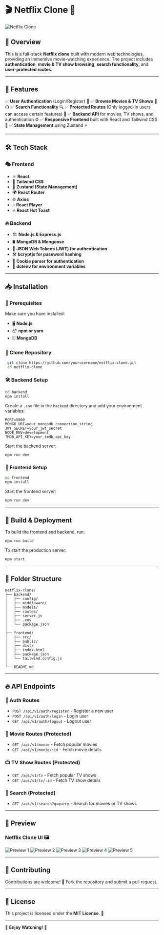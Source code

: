 # 🎬 Netflix Clone 🍿

![Netflix Clone](frontend/Net_pre_1.png)

## 🚀 Overview
This is a full-stack **Netflix clone** built with modern web technologies, providing an immersive movie-watching experience. The project includes **authentication**, **movie & TV show browsing**, **search functionality**, and **user-protected routes**.

---

## 🌟 Features
✅ **User Authentication** (Login/Register) 🔑
✅ **Browse Movies & TV Shows** 🎥📺
✅ **Search Functionality** 🔍
✅ **Protected Routes** (Only logged-in users can access certain features) 🔐
✅ **Backend API** for movies, TV shows, and authentication ⚙️
✅ **Responsive Frontend** built with React and Tailwind CSS 🎨
✅ **State Management** using Zustand ⚡

---

## 🛠️ Tech Stack
### 🎭 Frontend
- ⚛ **React**
- 🎨 **Tailwind CSS**
- 📌 **Zustand (State Management)**
- 🌍 **React Router**
- 🌐 **Axios**
- 🎶 **React Player**
- 🔥 **React Hot Toast**

### 🔥 Backend
- 🏗 **Node.js & Express.js**
- 🛢 **MongoDB & Mongoose**
- 🔑 **JSON Web Tokens (JWT) for authentication**
- 🛠 **bcryptjs for password hashing**
- 🔐 **Cookie parser for authentication**
- 🌿 **dotenv for environment variables**

---

## 📥 Installation
### 🔧 Prerequisites
Make sure you have installed:
- 🖥 **Node.js**
- 📦 **npm or yarn**
- 🗄 **MongoDB**

### 📂 Clone Repository
```sh
 git clone https://github.com/yourusername/netflix-clone.git
 cd netflix-clone
```

### 🛠 Backend Setup
```sh
cd backend
npm install
```
Create a `.env` file in the `backend` directory and add your environment variables:
```env
PORT=5000
MONGO_URI=your_mongodb_connection_string
JWT_SECRET=your_jwt_secret
NODE_ENV=development
TMDB_API_KEY=your_tmdb_api_key
```
Start the backend server:
```sh
npm run dev
```

### 🎨 Frontend Setup
```sh
cd frontend
npm install
```
Start the frontend server:
```sh
npm run dev
```

---

## 🚀 Build & Deployment
To build the frontend and backend, run:
```sh
npm run build
```
To start the production server:
```sh
npm start
```

---

## 📂 Folder Structure
```
netflix-clone/
├── backend/
│   ├── config/
│   ├── middleware/
│   ├── models/
│   ├── routes/
│   ├── server.js
│   ├── .env
│   └── package.json
│
├── frontend/
│   ├── src/
│   ├── public/
│   ├── dist/
│   ├── index.html
│   ├── package.json
│   └── tailwind.config.js
│
└── README.md
```

---

## 🔥 API Endpoints
### 🔑 Auth Routes
- `POST /api/v1/auth/register` - Register a new user
- `POST /api/v1/auth/login` - Login user
- `GET /api/v1/auth/logout` - Logout user

### 🎥 Movie Routes (Protected)
- `GET /api/v1/movie` - Fetch popular movies
- `GET /api/v1/movie/:id` - Fetch movie details

### 📺 TV Show Routes (Protected)
- `GET /api/v1/tv` - Fetch popular TV shows
- `GET /api/v1/tv/:id` - Fetch TV show details

### 🔎 Search (Protected)
- `GET /api/v1/search?q=query` - Search for movies or TV shows

---

## 📸 Preview
### Netflix Clone UI 🖼
![Preview 1](frontend/Net_pre_2.png)
![Preview 2](frontend/Net_pre_3.png)
![Preview 3](frontend/Net_pre_4.png)
![Preview 4](frontend/Net_pre_5.png)
![Preview 5](frontend/Net_pre_6.png)

---

## 🤝 Contributing
Contributions are welcome! 🎉 Fork the repository and submit a pull request.

---

## 📜 License
This project is licensed under the **MIT License**. 📜

---

🚀 **Enjoy Watching!** 🍿

